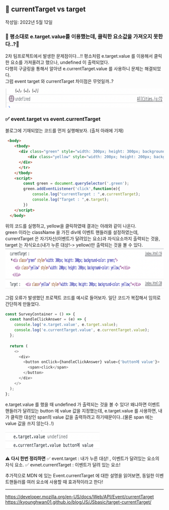 ## 🚀 currentTarget vs target

작성일: 2022년 5월 12일

### 📌 평소대로 e.target.value를 이용했는데, 클릭한 요소값을 가져오지 못한다..?😬<br />

2차 팀프로젝트에서 발생한 문제점이다...!! 평소처럼 e.target.value 를 이용해서 클릭한 요소를 가져올려고 했으나, undefined 이 출력되었다.  
다행히 구글링을 통해서 알아낸 e.currentTarget.value 를 사용하니 문제는 해결되었다.  
그럼 event target 와 currentTarget 차이점은 무엇일까..?

<img src="../imgs/currentTarget1.png" width="600" height="60"/>

### ✅ event.target vs event.currentTarget

블로그에 기재되었는 코드를 먼저 실행해보자. (출처 아래에 기재)

```html
 <body>
    <tbody>
      <div class="green" style="width: 300px; height: 300px; background-color: green;">
          <div class="yellow" style="width: 200px; height: 200px; background-color: yellow;"></div>
      </div>
      </tr>
    </tbody>
    <script>
        const green = document.querySelector('.green');
        green.addEventListener('click',function(e){
            console.log("currentTarget : ",e.currentTarget);
            console.log("Target : ",e.target);
        })
    </script>
  </body>
```

위의 코드를 실행하고, yellow을 클릭하였때 결과는 아래와 같이 나온다.  
green 이라는 className 을 가진 div에 이벤트 핸들러를 설정하였는데, currentTarget 은 자기자신(이벤트가 달려있는 요소)과 자식요소까지 출력되는 것을, target 는 자식요소(내가 누른 대상!-> yellow)만 출력되는 것을 볼 수 있다.
<img src="../imgs/currentTarget2.png" width="800" height="130"/>

그럼 오류가 발생했던 프로젝트 코드를 예시로 들어보자. 일단 코드가 복잡해서 임의로 간단하게 만들었다.

```js
const SurveyContainer = () => {
  const handleClickAnswer = (e) => {
    console.log('e.target.value', e.target.value);
    console.log('e.currentTarget.value', e.currentTarget.value);
  };

  return (
    <>
      <div>
        <button onClick={handleClickAnswer} value={'button에 value'}>
          <span>click</span>
        </button>
      </div>
    </>
  );
};
```

e.target.value 를 했을 때 undefined 가 출력되는 것을 볼 수 있다! 왜냐하면 이벤트 핸들러가 달려있는 button 에 value 값을 지정했는데, e.target.value 를 사용하면, 내가 클릭한 대상인 span의 value 값을 출력하려고 하기때문이다..(물론 span 에는 value 값을 쓰지 않는다..!)

<img src="../imgs/currentTarget3.png" width="300" height="60"/>

⚠️ **다시 한번 정리하면**
✅ event.target : 내가 누른 대상! , 이벤트가 달려있는 요소의 자식 요소.
✅ evnet.currentTarget : 이벤트가 달려 있는 요소!

추가적으로 MDN 에 있는 Event.currentTarget 에 대한 설명을 읽어보면, 동일한 이벤트핸들러를 여러 요소에 사용할 때 효과적이라고 한다!

---

https://developer.mozilla.org/en-US/docs/Web/API/Event/currentTarget  
https://kyounghwan01.github.io/blog/JS/JSbasic/target-currentTarget/
